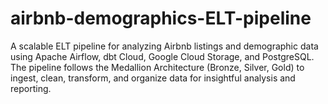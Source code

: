 # airbnb-demographics-ELT-pipeline
A scalable ELT pipeline for analyzing Airbnb listings and demographic data using Apache Airflow, dbt Cloud, Google Cloud Storage, and PostgreSQL. The pipeline follows the Medallion Architecture (Bronze, Silver, Gold) to ingest, clean, transform, and organize data for insightful analysis and reporting.
